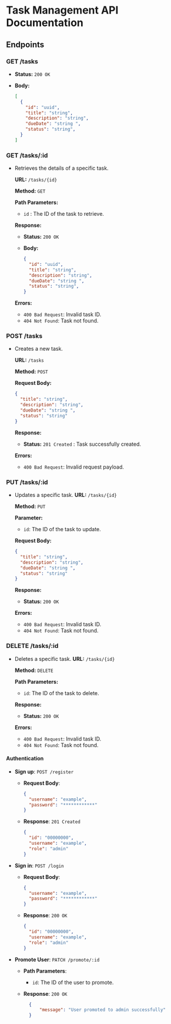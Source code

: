 # Task Management API Documentation

## Endpoints

### GET /tasks
  - **Status:** `200 OK`
  - **Body:**

    ```json
    [
      {
        "id": "uuid",
        "title": "string",
        "description": "string",
        "dueDate": "string ",
        "status": "string",
      }
    ]
    ```

### GET /tasks/:id
- Retrieves the details of a specific task.

  **URL:** `/tasks/{id}`

  **Method:** `GET`

  **Path Parameters:**

  - `id` : The ID of the task to retrieve.

  **Response:**

  - **Status:** `200 OK`
  - **Body:**

      ```json
      {
        "id": "uuid",
        "title": "string",
        "description": "string",
        "dueDate": "string ",
        "status": "string",
      }
      ```
  **Errors:**

  - `400 Bad Request`: Invalid task ID.
  - `404 Not Found`: Task not found.

### POST /tasks
- Creates a new task.

  **URL:** `/tasks`

  **Method:** `POST`

  **Request Body:**

    ```json
    {
      "title": "string",
      "description": "string",
      "dueDate": "string ",
      "status": "string"
    }
    ```

  **Response:**

  - **Status:** `201 Created` : Task successfully created.

  **Errors:**

  - `400 Bad Request`: Invalid request payload.

### PUT /tasks/:id
- Updates a specific task.
  **URL:** `/tasks/{id}`

  **Method:** `PUT`

  **Parameter:**

  - `id`: The ID of the task to update.

  **Request Body:**

    ```json
    {
      "title": "string",
      "description": "string",
      "dueDate": "string ",
      "status": "string"
    }
    ```

  **Response:**

  - **Status:** `200 OK`

  **Errors:**

  - `400 Bad Request`: Invalid task ID.
  - `404 Not Found`: Task not found.


### DELETE /tasks/:id
- Deletes a specific task.
  **URL:** `/tasks/{id}`

  **Method:** `DELETE`

  **Path Parameters:**

  - `id`: The ID of the task to delete.

  **Response:**

  - **Status:** `200 OK`

  **Errors:**

  - `400 Bad Request`: Invalid task ID.
  - `404 Not Found`: Task not found.



#### **Authentication**
- **Sign up**: `POST /register`

  - **Request Body**:
    ```json
    {
      "username": "example",
      "password": "************"
    }
    ```
  - **Response**: `201 Created`

    ```json
    {
      "id": "00000000",
      "username": "example",
      "role": "admin"
    }
    ```

- **Sign in**: `POST /login`

  - **Request Body**:
    ```json
    {
      "username": "example",
      "password": "************"
    }
    ```
  - **Response**: `200 OK`

    ```json
    {
      "id": "00000000",
      "username": "example",
      "role": "admin"
    }
    ```
- **Promote User**: `PATCH /promote/:id`

  - **Path Parameters**:
    - `id`: The ID of the user to promote.

  - **Response**: `200 OK`

    ```json
      {
          "message": "User promoted to admin successfully"
      }
    ```
